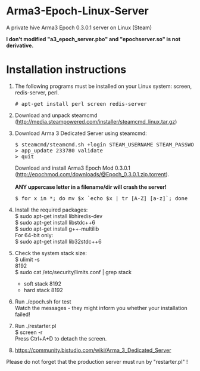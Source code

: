 # Arma3-Epoch-Linux-Server
A private hive Arma3 Epoch 0.3.0.1 server on Linux (Steam)

<b>
I don't modified "a3_epoch_server.pbo" and "epochserver.so" is not derivative.
</b>

# Installation instructions

1. The following programs must be installed on your Linux system: screen, redis-server, perl.
   <pre># apt-get install perl screen redis-server</pre>

2. Download and unpack steamcmd (http://media.steampowered.com/installer/steamcmd_linux.tar.gz)

3. Download Arma 3 Dedicated Server using steamcmd:
   <pre>
   $ steamcmd/steamcmd.sh +login STEAM_USERNAME STEAM_PASSWORD +force_install_dir /home/user/epoch
   > app_update 233780 validate
   > quit
   </pre>
   Download and install Arma3 Epoch Mod 0.3.0.1 (http://epochmod.com/downloads/@Epoch_0.3.0.1.zip.torrent).<br><br>
   <b>ANY uppercase letter in a filename/dir will crash the server!</b>
   <pre>
   $ for x in *; do mv $x `echo $x | tr [A-Z] [a-z]`; done
   </pre>

4. Install the required packages:<br>
   $ sudo apt-get install libhiredis-dev<br>
   $ sudo apt-get install libstdc++6<br>
   $ sudo apt-get install g++-multilib<br>
   For 64-bit only:<br>
   $ sudo apt-get install lib32stdc++6

5. Check the system stack size:<br>
   $ ulimit -s<br>
   8192<br>
   $ sudo cat /etc/security/limits.conf | grep stack<br>
   *   soft  stack  8192<br>
   *   hard  stack  8192

6. Run ./epoch.sh for test<br>
   Watch the messages - they might inform you whether your installation failed!

7. Run ./restarter.pl<br>
   $ screen -r<br>
   Press Ctrl+A+D to detach the screen.

8. https://community.bistudio.com/wiki/Arma_3_Dedicated_Server

Please do not forget that the production server must run by "restarter.pl" !
